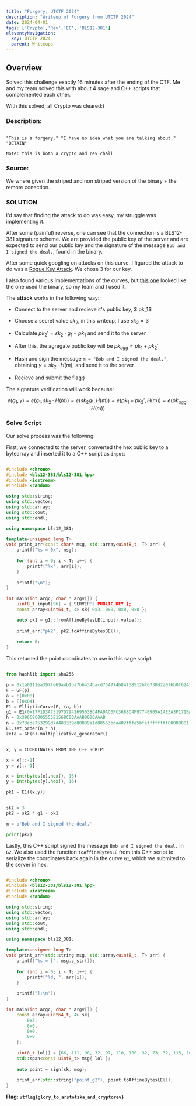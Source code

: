 ```yaml
---
title: "Forgery, UTCTF 2024"
description: "Writeup of Forgery from UTCTF 2024"
date: 2024-04-01
tags: ['Crypto','Rev','EC', 'BLS12-381']
eleventyNavigation:
  key: UTCTF 2024
  parent: Writeups
---
```



## Overview

Solved this challenge exactly 16 minutes after the ending of the CTF. Me and my team solved this with about 4 sage and C++ scripts that complemented each other.

With this solved, all Crypto was cleared:)

### Description:

```

"This is a forgery." "I have no idea what you are talking about." "DETAIN"

Note: this is both a crypto and rev chall

```

### Source:

We where given the striped and non striped version of the binary + the remote conection.

### SOLUTION

I'd say that finding the attack to do was easy, my struggle was implementing it.

After some (painful) reverse, one can see that the connection is a BLS12-381 signature scheme. We are provided the public key of the server and are expected to send our public key and the signature of the message `Bob and I signed the deal.`, found in the binary.

After some quick googling on attacks on this curve, I figured the attack to do was a [Rogue Key Attack](https://hackmd.io/@benjaminion/bls12-381#Rogue-key-attacks). We chose 3 for our key.

I also found various implementations of the curves, but [this one](https://github.com/AntelopeIO/bls12-381/tree/main) looked like the one used the binary, so my team and I used it.

The **attack** works in the following way:

* Connect to the server and recieve it's public key, $ pk_1$

* Choose a secret value $sk_2$, in this writeup, I use $sk_2 = 3$

* Calculate $pk_2' = sk_2 \cdot g_1 - pk_1$ and send it to the server

* After this, the agregate public key will be $pk_{agg} = pk_1 + pk_2'$

* Hash and sign the message `m = "Bob and I signed the deal."`, obtaining $\gamma = sk_2 \cdot H(m)$, and send it to the server

* Recieve and submit the flag:)

The signature verification will work because:

$$ e(g_1, \gamma) = e(g_1, sk_2 \cdot H(m)) = e(sk_2 g_1, H(m)) = e(pk_1 + pk_2', H(m)) = e(pk_{agg}, H(m)) $$


### Solve Script

Our solve process was the following:

First, we connected to the server, converted the hex public key to a bytearray and inserted it to a C++ script as `input`: 

```cpp

#include <chrono>
#include <bls12-381/bls12-381.hpp>
#include <iostream>
#include <random>

using std::string;
using std::vector;
using std::array;
using std::cout;
using std::endl;

using namespace bls12_381;

template<unsigned long T>
void print_arr(const char* msg, std::array<uint8_t, T> arr) {
    printf("%s = 0x", msg);
    
    for (int i = 0; i < T; i++) {
        printf("%x", arr[i]);
    }
    
    printf("\n");
}

int main(int argc, char * argv[]) {
    uint8_t input[96] = { SERVER's PUBLIC KEY };
    const array<uint64_t, 4> sk{ 0x3, 0x0, 0x0, 0x0 };

    auto pk1 = g1::fromAffineBytesLE(input).value();
    
    print_arr("pk2", pk2.toAffineBytesBE());
    
    return 0;
}

```

This returned the point coordinates to use in this sage script:

```python

from hashlib import sha256

p = 0x1a0111ea397fe69a4b1ba7b6434bacd764774b84f38512bf6730d2a0f6b0f6241eabfffeb153ffffb9feffffffffaaab
F = GF(p)
a = F(0x00)
b = F(0x04)
E1 = EllipticCurve(F, (a, b))
g1 = E1(0x17F1D3A73197D7942695638C4FA9AC0FC3688C4F9774B905A14E3A3F171BAC586C55E83FF97A1AEFFB3AF00ADB22C6BB, 0x08B3F481E3AAA0F1A09E30ED741D8AE4FCF5E095D5D00AF600DB18CB2C04B3EDD03CC744A2888AE40CAA232946C5E7E1)
h = 0x396C8C005555E1568C00AAAB0000AAAB
n = 0x73eda753299d7d483339d80809a1d80553bda402fffe5bfeffffffff00000001
E1.set_order(n * h)
zeta = GF(n).multiplicative_generator()


x, y = COORDINATES FROM THE C++ SCRIPT

x = x[::-1]
y = y[::-1]

x = int(bytes(x).hex(), 16) 
y = int(bytes(y).hex(), 16) 

pk1 = E1((x,y))


sk2 = 3
pk2 = sk2 * g1 - pk1

m = b'Bob and I signed the deal.'

print(pk2)

```

Lastly, this C++ script signed the message `Bob and I signed the deal.` in `G2`. 
We also used the function `toAffineBytesLE` from this C++ script to serialize the coordinates back again in the curve `G1`, which we submited to the server in hex.

```cpp

#include <chrono>
#include <bls12-381/bls12-381.hpp>
#include <iostream>
#include <random>

using std::string;
using std::vector;
using std::array;
using std::cout;
using std::endl;

using namespace bls12_381;

template<unsigned long T>
void print_arr(std::string msg, std::array<uint8_t, T> arr) {
    printf("%s = [", msg.c_str());
    
    for (int i = 0; i < T; i++) {
        printf("%d, ", arr[i]);
    }
    
    printf("];\n");
}

int main(int argc, char * argv[]) {
    const array<uint64_t, 4> sk{
        0x3,
        0x0,
        0x0,
        0x0
    };
    
    uint8_t lol[] = {66, 111, 98, 32, 97, 110, 100, 32, 73, 32, 115, 105, 103, 110, 101, 100, 32, 116, 104, 101, 32, 100, 101, 97, 108, 46};
    std::span<const uint8_t> msg{ lol };
    
    auto point = sign(sk, msg);
    
    print_arr(std::string("point_g2"), point.toAffineBytesLE());
}

```

**Flag: `utflag{glory_to_arstotzka_and_cryptorev}`**
